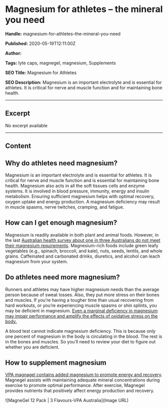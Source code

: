 # Magnesium for athletes – the mineral you need

**Handle:** magnesium-for-athletes-the-mineral-you-need

**Published:** 2020-05-19T12:11:00Z

**Author:**  

**Tags:** lyte caps, magnegel, magnesium, Supplements

**SEO Title:** Magnesium for Athletes

**SEO Description:** Magnesium is an important electrolyte and is essential for athletes. It is critical for nerve and muscle function and for maintaining bone health.

---

## Excerpt

No excerpt available

---

## Content

## Why do athletes need magnesium?

Magnesium is an important electrolyte and is essential for athletes. It is critical for nerve and muscle function and is essential for maintaining bone health. Magnesium also acts in all the soft tissues cells and enzyme systems. It is involved in blood pressure, immunity, energy and insulin metabolism. Ensuring sufficient magnesium helps with optimal recovery, oxygen uptake and energy production. A magnesium deficiency may result in muscle spasms, nerve twitches, cramping, and fatigue.

## How can I get enough magnesium?

Magnesium is readily available in both plant and animal foods. However, in the last [Australian health survey about one in three Australians do not meet their magnesium requirements](https://www.abs.gov.au/ausstats/abs@.nsf/Lookup/by%20Subject/4364.0.55.008~2011-12~Main%20Features~Magnesium~406). Magnesium-rich foods include green leafy vegetables (e.g., spinach, broccoli, and kale), nuts, seeds, lentils, and whole grains. Caffeinated and carbonated drinks, diuretics, and alcohol can leach magnesium from your system.

## Do athletes need more magnesium?

Runners and athletes may have higher magnesium needs than the average person because of sweat losses. Also, they put more stress on their bones and muscles. If you’re having a tougher time than usual recovering from hard workouts, or you’re experiencing muscle spasms or shin splints, you may be deficient in magnesium. [Even a marginal deficiency in magnesium may impair performance and amplify the effects of oxidative stress on the body.](https://examine.com/supplements/magnesium/)

A blood test cannot indicate magnesium deficiency. This is because only one percent of magnesium in the body is circulating in the blood. The rest is in the bones and muscles. So you’ll need to review your diet to figure out whether you are deficient.

## How to supplement magnesium

[VPA magnagel contains added magnesium to promote energy and recovery](/products/magnegel-12-pack-3-flavours). Magnegel assists with maintaining adequate mineral concentrations during exercise to promote optimal performance. After exercise, Magnegel provides nutrients that positively affect energy production and recovery.

![MagneGel 12 Pack | 3 Flavours-VPA Australia](Image URL)

<div class="os_poll" data-path="/polls/2673679" id="os-widget-727922"></div>

